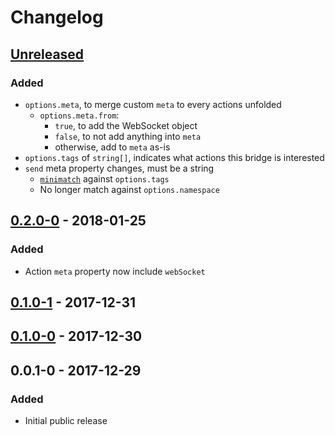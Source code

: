 # Changelog

## [Unreleased]
### Added
- `options.meta`, to merge custom `meta` to every actions unfolded
  - `options.meta.from`:
    - `true`, to add the WebSocket object
    - `false`, to not add anything into `meta`
    - otherwise, add to `meta` as-is
- `options.tags` of `string[]`, indicates what actions this bridge is interested
- `send` meta property changes, must be a string
  - [`minimatch`](https://npmjs.com/package/minimatch) against `options.tags`
  - No longer match against `options.namespace`

## [0.2.0-0] - 2018-01-25
### Added
- Action `meta` property now include `webSocket`

## [0.1.0-1] - 2017-12-31

## [0.1.0-0] - 2017-12-30

## 0.0.1-0 - 2017-12-29
### Added
- Initial public release

[Unreleased]: https://github.com/compulim/redux-websocket-bridge/compare/v0.2.0-0...HEAD
[0.2.0-0]: https://github.com/compulim/redux-websocket-bridge/compare/v0.1.0-1...v0.2.0-0
[0.1.0-1]: https://github.com/compulim/redux-websocket-bridge/compare/v0.1.0-0...v0.1.0-1
[0.1.0-0]: https://github.com/compulim/redux-websocket-bridge/compare/v0.0.1-0...v0.1.0-0
